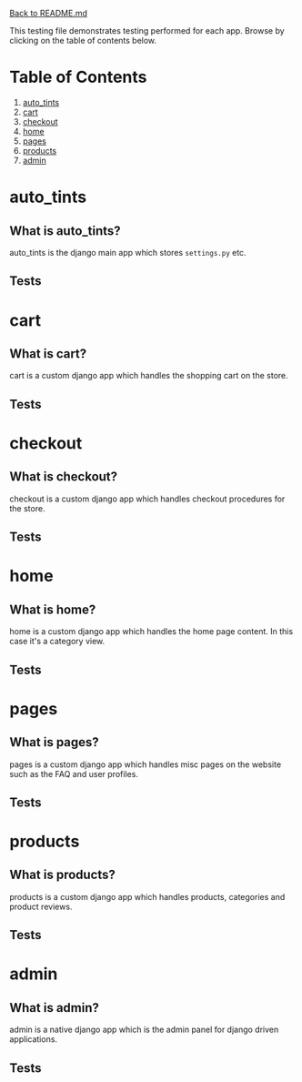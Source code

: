 [Back to README.md](https://github.com/JakubMrowicki/auto-tints/tree/main/README.md)

This testing file demonstrates testing performed for each app. Browse by clicking on the table of contents below.
# Table of Contents
1. [auto_tints](#auto_tints)
2. [cart](#cart)
3. [checkout](#checkout)
4. [home](#home)
5. [pages](#pages)
6. [products](#products)
7. [admin](#admin)

# auto_tints
## What is auto_tints?
auto_tints is the django main app which stores ```settings.py``` etc.

## Tests

# cart
## What is cart?
cart is a custom django app which handles the shopping cart on the store.

## Tests

# checkout
## What is checkout?
checkout is a custom django app which handles checkout procedures for the store.

## Tests

# home
## What is home?
home is a custom django app which handles the home page content. In this case it's a category view.

## Tests

# pages
## What is pages?
pages is a custom django app which handles misc pages on the website such as the FAQ and user profiles.

## Tests

# products
## What is products?
products is a custom django app which handles products, categories and product reviews.

## Tests

# admin
## What is admin?
admin is a native django app which is the admin panel for django driven applications.

## Tests

